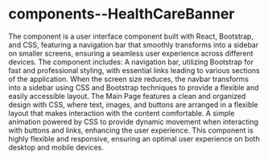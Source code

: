 # components--HealthCareBanner
<p>
  The component is a user interface component built with React, Bootstrap, and CSS, featuring a navigation bar that smoothly transforms into a sidebar on smaller screens, ensuring a seamless user experience across different devices. The component includes:
A navigation bar, utilizing Bootstrap for fast and professional styling, with essential links leading to various sections of the application.
When the screen size reduces, the navbar transforms into a sidebar using CSS and Bootstrap techniques to provide a flexible and easily accessible layout.
The Main Page features a clean and organized design with CSS, where text, images, and buttons are arranged in a flexible layout that makes interaction with the content comfortable.
A simple animation powered by CSS to provide dynamic movement when interacting with buttons and links, enhancing the user experience.
This component is highly flexible and responsive, ensuring an optimal user experience on both desktop and mobile devices.
</p>
